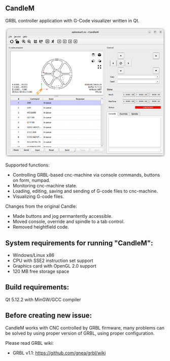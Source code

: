 CandleM
-----------
GRBL controller application with G-Code visualizer written in Qt.

![CandleM screenshot](screenshots/CandleM_v1.3.png?raw=true "CandleM screenshot")

Supported functions:
* Controlling GRBL-based cnc-machine via console commands, buttons on form, numpad.
* Monitoring cnc-machine state.
* Loading, editing, saving and sending of G-code files to cnc-machine.
* Visualizing G-code files.

Changes from the original Candle:
* Made buttons and jog permantently accessible.
* Moved console, override and spindle to a tab control.
* Removed heightfield code.

System requirements for running "CandleM":
-------------------
* Windows/Linux x86
* CPU with SSE2 instruction set support
* Graphics card with OpenGL 2.0 support
* 120 MB free storage space

Build requirements:
------------------
Qt 5.12.2 with MinGW/GCC compiler

Before creating new issue:
------
CandleM works with CNC controlled by GRBL firmware, many problems can be solved by using proper version of GRBL, using proper configuration.

Please read GRBL wiki:
- GRBL v1.1: https://github.com/gnea/grbl/wiki
